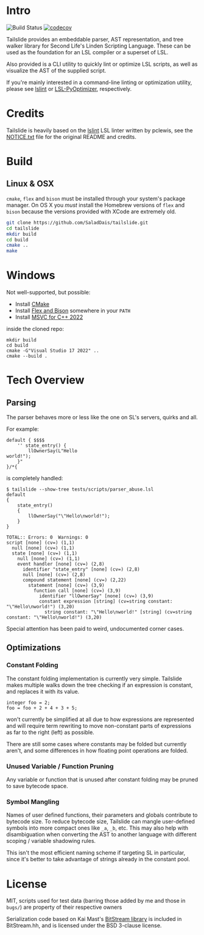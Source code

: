 # Intro

![Build Status](https://github.com/SaladDais/tailslide/workflows/build/badge.svg) [![codecov](https://codecov.io/gh/SaladDais/tailslide/branch/master/graph/badge.svg?token=5BQCSA63F1)](https://codecov.io/gh/SaladDais/tailslide)


Tailslide provides an embeddable parser, AST representation, and tree walker library for
Second Life's Linden Scripting Language. These can be used as the foundation for an
LSL compiler or a superset of LSL.

Also provided is a CLI utility to quickly lint or optimize LSL scripts,
as well as visualize the AST of the supplied script.

If you're mainly interested in a command-line linting or optimization utility,
please see [lslint](https://github.com/Makopo/lslint) or
[LSL-PyOptimizer](https://github.com/Sei-Lisa/LSL-PyOptimizer), respectively.

# Credits
Tailslide is heavily based on the [lslint](https://github.com/pclewis/lslint)
LSL linter written by pclewis, see the [NOTICE.txt](NOTICE.txt) file for the
original README and credits.

# Build

## Linux & OSX

`cmake`, `flex` and `bison` must be installed through your system's package manager.
On OS X you _must_ install the Homebrew versions of `flex` and `bison` because the
versions provided with XCode are extremely old.

```bash
git clone https://github.com/SaladDais/tailslide.git
cd tailslide
mkdir build
cd build
cmake ..
make
```

# Windows

Not well-supported, but possible:

* Install [CMake](https://cmake.org/download/)
* Install [Flex and Bison](https://github.com/lexxmark/winflexbison/releases) somewhere in your `PATH`
* Install [MSVC for C++ 2022](https://visualstudio.microsoft.com/downloads/)

inside the cloned repo:

```batch
mkdir build
cd build
cmake -G"Visual Studio 17 2022" ..
cmake --build .
```

# Tech Overview

## Parsing

The parser behaves more or less like the one on SL's servers, quirks and all.

For example:
```
default { $$$$
    '' state_entry() {
        llOwnerSay(L"Hello
world!");
    }"
}/*{
```

is completely handled:

```
$ tailslide --show-tree tests/scripts/parser_abuse.lsl
default
{
    state_entry()
    {
        llOwnerSay("\"Hello\nworld!");
    }
}

TOTAL:: Errors: 0  Warnings: 0
script [none] (cv=) (1,1)
  null [none] (cv=) (1,1)
  state [none] (cv=) (1,1)
    null [none] (cv=) (1,1)
    event handler [none] (cv=) (2,8)
      identifier "state_entry" [none] (cv=) (2,8)
      null [none] (cv=) (2,8)
      compound statement [none] (cv=) (2,22)
        statement [none] (cv=) (3,9)
          function call [none] (cv=) (3,9)
            identifier "llOwnerSay" [none] (cv=) (3,9)
            constant expression [string] (cv=string constant: "\"Hello\nworld!") (3,20)
              string constant: "\"Hello\nworld!" [string] (cv=string constant: "\"Hello\nworld!") (3,20)
```

Special attention has been paid to weird, undocumented corner cases.

## Optimizations

### Constant Folding

The constant folding implementation is currently very simple. Tailslide makes multiple
walks down the tree checking if an expression is constant, and replaces it with its value.

```
integer foo = 2;
foo = foo + 2 + 4 + 3 + 5;
```

won't currently be simplified at all due to how expressions are represented and will
require term rewriting to move non-constant parts of expressions as far to the right (left) as possible.

There are still some cases where constants may be folded but currently aren't, and some differences
in how floating point operations are folded.

### Unused Variable / Function Pruning

Any variable or function that is unused after constant folding may be pruned to save bytecode space.

### Symbol Mangling

Names of user defined functions, their parameters and globals contribute to bytecode size.
To reduce bytecode size, Tailslide can mangle user-defined symbols into more compact ones like
`_a`, `_b`, etc. This may also help with disambiguation when converting the AST to another
language with different scoping / variable shadowing rules.

This isn't the most efficient naming scheme if targeting SL in particular,
since it's better to take advantage of strings already in the constant pool.

# License
MIT, scripts used for test data (barring those added by me and those in `bugs/`) are
property of their respective owners

Serialization code based on Kai Mast's [BitStream library](https://github.com/kaimast/BitStream/blob/master/include/BitStream.h)
is included in BitStream.hh, and is licensed under the BSD 3-clause license.
